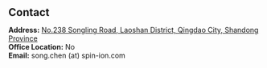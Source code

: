 <h1 id="contact"></h1>

<h2 style="margin: 30px 0px 10px;">Contact</h2>

<p><strong>Address:</strong> <a href="[http://eweb.ouc.edu.cn/964/list.htm](https://www.bing.com/maps?&mepi=107~Local~MiddleOfPage~Entity_Vertical_List_Card&ty=17&q=%E4%B8%AD%E5%9B%BD%E6%B5%B7%E6%B4%8B%E5%A4%A7%E5%AD%A6%E5%B4%82%E5%B1%B1%E6%A0%A1%E5%8C%BA&segment=Local&ppois=36.16181945800781_120.49784851074219_%E4%B8%AD%E5%9B%BD%E6%B5%B7%E6%B4%8B%E5%A4%A7%E5%AD%A6_YN4067x4752621873002221285~36.15811538696289_120.49314880371094_%E4%B8%AD%E5%9B%BD%E6%B5%B7%E6%B4%8B%E5%A4%A7%E5%AD%A6%E5%B4%82%E5%B1%B1%E6%A0%A1%E5%8C%BA%28%E8%A5%BF%E5%8D%97%E9%97%A8%29_YN4067x10162605~36.166908264160156_120.50336456298828_%E4%B8%AD%E5%9B%BD%E6%B5%B7%E6%B4%8B%E5%A4%A7%E5%AD%A6%E5%B4%82%E5%B1%B1%E6%A0%A1%E5%8C%BA%28%E4%B8%9C%E5%8C%97%E9%97%A8%29_YN4067x160690629937275075~36.163108825683594_120.49481201171875_%E4%B8%AD%E5%9B%BD%E6%B5%B7%E6%B4%8B%E5%A4%A7%E5%AD%A6%E5%B1%B1%E4%B8%9C%E7%9C%81%E6%B5%B7%E6%B4%8B%E5%B7%A5%E7%A8%8B%E9%87%8D%E7%82%B9%E5%AE%9E%E9%AA%8C%E5%AE%A4_YN4067x15612660964490704399~36.163143157958984_120.4947738647461_%E4%B8%AD%E5%9B%BD%E6%B5%B7%E6%B4%8B%E5%A4%A7%E5%AD%A6%E9%9D%92%E5%B2%9B%E5%B8%82%E6%B5%B7%E6%B4%8B%E5%8F%AF%E5%86%8D%E7%94%9F%E8%83%BD%E6%BA%90%E9%87%8D%E7%82%B9%E5%AE%9E%E9%AA%8C%E5%AE%A4_YN4067x4847749972838163383~&sei=0&cp=q0t85mv17b4r&child=%26ty%3D18%26q%3D%25E4%25B8%25AD%25E5%259B%25BD%25E6%25B5%25B7%25E6%25B4%258B%25E5%25A4%25A7%25E5%25AD%25A6%26ss%3Dypid.YN4067x4752621873002221285%26segment%3DLocal%26ppois%3D36.16181945800781_120.49784851074219_%25E4%25B8%25AD%25E5%259B%25BD%25E6%25B5%25B7%25E6%25B4%258B%25E5%25A4%25A7%25E5%25AD%25A6_YN4067x4752621873002221285~%26cp%3Dq0t85mv17b4r%26EnableMapViewChange%3Dtrue&FORM=SNAPST)https://www.bing.com/maps?&mepi=107~Local~MiddleOfPage~Entity_Vertical_List_Card&ty=17&q=%E4%B8%AD%E5%9B%BD%E6%B5%B7%E6%B4%8B%E5%A4%A7%E5%AD%A6%E5%B4%82%E5%B1%B1%E6%A0%A1%E5%8C%BA&segment=Local&ppois=36.16181945800781_120.49784851074219_%E4%B8%AD%E5%9B%BD%E6%B5%B7%E6%B4%8B%E5%A4%A7%E5%AD%A6_YN4067x4752621873002221285~36.15811538696289_120.49314880371094_%E4%B8%AD%E5%9B%BD%E6%B5%B7%E6%B4%8B%E5%A4%A7%E5%AD%A6%E5%B4%82%E5%B1%B1%E6%A0%A1%E5%8C%BA%28%E8%A5%BF%E5%8D%97%E9%97%A8%29_YN4067x10162605~36.166908264160156_120.50336456298828_%E4%B8%AD%E5%9B%BD%E6%B5%B7%E6%B4%8B%E5%A4%A7%E5%AD%A6%E5%B4%82%E5%B1%B1%E6%A0%A1%E5%8C%BA%28%E4%B8%9C%E5%8C%97%E9%97%A8%29_YN4067x160690629937275075~36.163108825683594_120.49481201171875_%E4%B8%AD%E5%9B%BD%E6%B5%B7%E6%B4%8B%E5%A4%A7%E5%AD%A6%E5%B1%B1%E4%B8%9C%E7%9C%81%E6%B5%B7%E6%B4%8B%E5%B7%A5%E7%A8%8B%E9%87%8D%E7%82%B9%E5%AE%9E%E9%AA%8C%E5%AE%A4_YN4067x15612660964490704399~36.163143157958984_120.4947738647461_%E4%B8%AD%E5%9B%BD%E6%B5%B7%E6%B4%8B%E5%A4%A7%E5%AD%A6%E9%9D%92%E5%B2%9B%E5%B8%82%E6%B5%B7%E6%B4%8B%E5%8F%AF%E5%86%8D%E7%94%9F%E8%83%BD%E6%BA%90%E9%87%8D%E7%82%B9%E5%AE%9E%E9%AA%8C%E5%AE%A4_YN4067x4847749972838163383~&sei=0&cp=q0t85mv17b4r&child=%26ty%3D18%26q%3D%25E4%25B8%25AD%25E5%259B%25BD%25E6%25B5%25B7%25E6%25B4%258B%25E5%25A4%25A7%25E5%25AD%25A6%26ss%3Dypid.YN4067x4752621873002221285%26segment%3DLocal%26ppois%3D36.16181945800781_120.49784851074219_%25E4%25B8%25AD%25E5%259B%25BD%25E6%25B5%25B7%25E6%25B4%258B%25E5%25A4%25A7%25E5%25AD%25A6_YN4067x4752621873002221285~%26cp%3Dq0t85mv17b4r%26EnableMapViewChange%3Dtrue&FORM=SNAPST">No.238 Songling Road, Laoshan District, Qingdao City, Shandong Province</a>
<br />
<strong>Office Location:</strong> No
<br />
<strong>Email:</strong> <email>song.chen (at) spin-ion.com</email>
<br />
<!-- <strong>Phone:</strong> </p> -->
<!-- <p style="text-align: left;"><iframe src="https://docs.google.com/forms/d/e/1FAIpQLSeFJTf6Nq_juYt4YNHpMSA5JOIDjsyAG3BjNEWdyAJfhfO11w/viewform?embedded=true&hl=en" width="640" scrolling="no" height="780" frameborder="0" marginheight="0" marginwidth="0">Loading…</iframe></p> -->
